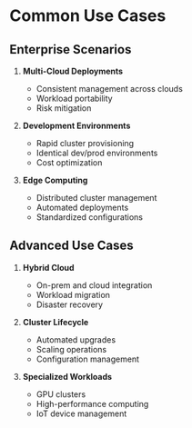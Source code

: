 # Common Use Cases

<div class="grid grid-cols-2 gap-4 text-sm">
<div>

## Enterprise Scenarios

<v-clicks>

1. **Multi-Cloud Deployments**
   - Consistent management across clouds
   - Workload portability
   - Risk mitigation

2. **Development Environments**
   - Rapid cluster provisioning
   - Identical dev/prod environments
   - Cost optimization

3. **Edge Computing**
   - Distributed cluster management
   - Automated deployments
   - Standardized configurations

</v-clicks>

</div>
<div>

## Advanced Use Cases

<v-clicks>

1. **Hybrid Cloud**
   - On-prem and cloud integration
   - Workload migration
   - Disaster recovery

2. **Cluster Lifecycle**
   - Automated upgrades
   - Scaling operations
   - Configuration management

3. **Specialized Workloads**
   - GPU clusters
   - High-performance computing
   - IoT device management

</v-clicks>

</div>
</div> 
